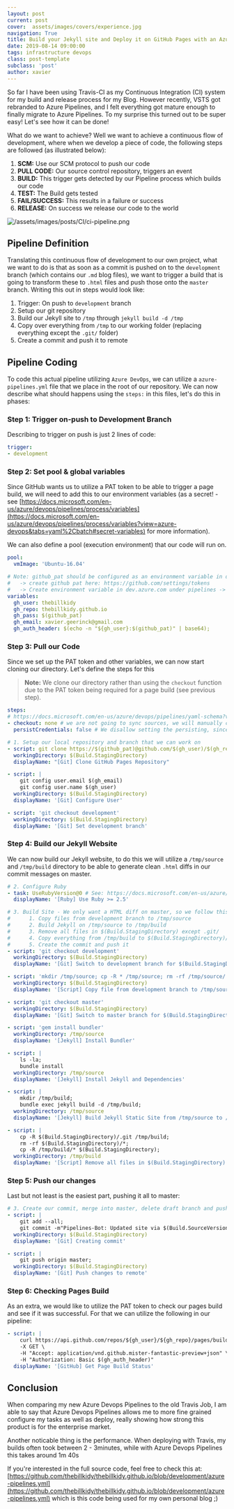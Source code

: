```yaml
---
layout: post
current: post
cover:  assets/images/covers/experience.jpg
navigation: True
title: Build your Jekyll site and Deploy it on GitHub Pages with an Azure DevOps pipeline
date: 2019-08-14 09:00:00
tags: infrastructure devops
class: post-template
subclass: 'post'
author: xavier
---
```


So far I have been using Travis-CI as my Continuous Integration (CI) system for my build and release process for my Blog. However recently, VSTS got rebranded to Azure Pipelines, and I felt everything got mature enough to finally migrate to Azure Pipelines. To my surprise this turned out to be super easy! Let's see how it can be done!

What do we want to achieve? Well we want to achieve a continuous flow of development, where when we develop a piece of code, the following steps are followed (as illustrated below):

1. **SCM:** Use our SCM protocol to push our code
2. **PULL CODE:** Our source control repository, triggers an event 
3. **BUILD:** This trigger gets detected by our Pipeline process which builds our code
4. **TEST:** The Build gets tested
5. **FAIL/SUCCESS:** This results in a failure or success
6. **RELEASE:** On success we release our code to the world

![/assets/images/posts/CI/ci-pipeline.png](/assets/images/posts/CI/ci-pipeline.png)

## Pipeline Definition

Translating this continuous flow of development to our own project, what we want to do is that as soon as a commit is pushed on to the `development` branch (which contains our `.md` blog files), we want to trigger a build that is going to transform these to `.html` files and push those onto the `master` branch. Writing this out in steps would look like:

1. Trigger: On push to `development` branch
2. Setup our git repository
3. Build our Jekyll site to `/tmp` through `jekyll build -d /tmp`
4. Copy over everything from `/tmp` to our working folder (replacing everything except the `.git/` folder)
5. Create a commit and push it to remote

## Pipeline Coding

To code this actual pipeline utilizing `Azure DevOps`, we can utilize a `azure-pipelines.yml` file that we place in the root of our repository. We can now describe what should happens using the `steps:` in this files, let's do this in phases:

### Step 1: Trigger on-push to Development Branch

Describing to trigger on push is just 2 lines of code:

```yaml
trigger:
- development
```

### Step 2: Set pool & global variables 

Since GitHub wants us to utilize a PAT token to be able to trigger a page build, we will need to add this to our environment variables (as a secret! - see [https://docs.microsoft.com/en-us/azure/devops/pipelines/process/variables](https://docs.microsoft.com/en-us/azure/devops/pipelines/process/variables?view=azure-devops&tabs=yaml%2Cbatch#secret-variables) for more information).

We can also define a pool (execution environment) that our code will run on.

```yaml
pool:
  vmImage: 'Ubuntu-16.04'

# Note: github_pat should be configured as an environment variable in devops
#   -> create github pat here: https://github.com/settings/tokens
#   -> Create environment variable in dev.azure.com under pipelines -> edit (right top) -> variables (right top triple dots) -> called github_pat -> click the lock
variables:
  gh_user: thebillkidy
  gh_repo: thebillkidy.github.io
  gh_pass: $(github_pat)
  gh_email: xavier.geerinck@gmail.com
  gh_auth_header: $(echo -n "${gh_user}:$(github_pat)" | base64);
```

### Step 3: Pull our Code

Since we set up the PAT token and other variables, we can now start cloning our directory. Let's define the steps for this

> **Note:** We clone our directory rather than using the `checkout` function due to the PAT token being required for a page build (see previous step).

```yaml
steps:
# https://docs.microsoft.com/en-us/azure/devops/pipelines/yaml-schema?view=azdevops&tabs=schema#checkout
- checkout: none # we are not going to sync sources, we will manually clone
  persistCredentials: false # We disallow setting the persisting, since we want to have a verified push which requires a PAT token

# 1. Setup our local repository and branch that we can work on
- script: git clone https://$(github_pat)@github.com/$(gh_user)/$(gh_repo).git .
  workingDirectory: $(Build.StagingDirectory)
  displayName: "[Git] Clone GitHub Pages Repository"

- script: |
    git config user.email $(gh_email)
    git config user.name $(gh_user)
  workingDirectory: $(Build.StagingDirectory)
  displayName: '[Git] Configure User'

- script: 'git checkout development'
  workingDirectory: $(Build.StagingDirectory)
  displayName: '[Git] Set development branch'
```

### Step 4: Build our Jekyll Website

We can now build our Jekyll website, to do this we will utilize a `/tmp/source` and `/tmp/build` directory to be able to generate clean `.html` diffs in our commit messages on master. 

```yaml
# 2. Configure Ruby
- task: UseRubyVersion@0 # See: https://docs.microsoft.com/en-us/azure/devops/pipelines/tasks/tool/use-ruby-version?view=azdevops
  displayName: '[Ruby] Use Ruby >= 2.5'

# 3. Build Site - We only want a HTML diff on master, so we follow this process
#      1. Copy files from development branch to /tmp/source
#      2. Build Jekyll on /tmp/source to /tmp/build
#      3. Remove all files in $(Build.StagingDirectory) except .git/
#      4. Copy everything from /tmp/build to $(Build.StagingDirectory)/
#      5. Create the commit and push it
- script: 'git checkout development'
  workingDirectory: $(Build.StagingDirectory)
  displayName: '[Git] Switch to development branch for $(Build.StagingDirectory)'

- script: 'mkdir /tmp/source; cp -R * /tmp/source; rm -rf /tmp/source/.git'
  workingDirectory: $(Build.StagingDirectory)
  displayName: '[Script] Copy file from development branch to /tmp/source'

- script: 'git checkout master'
  workingDirectory: $(Build.StagingDirectory)
  displayName: '[Git] Switch to master branch for $(Build.StagingDirectory)'

- script: 'gem install bundler'
  workingDirectory: /tmp/source
  displayName: '[Jekyll] Install Bundler'

- script: |
    ls -la;
    bundle install
  workingDirectory: /tmp/source
  displayName: '[Jekyll] Install Jekyll and Dependencies'

- script: |
    mkdir /tmp/build;
    bundle exec jekyll build -d /tmp/build;
  workingDirectory: /tmp/source
  displayName: '[Jekyll] Build Jekyll Static Site from /tmp/source to /tmp/build'

- script: |
    cp -R $(Build.StagingDirectory)/.git /tmp/build;
    rm -rf $(Build.StagingDirectory)/*;
    cp -R /tmp/build/* $(Build.StagingDirectory);
  workingDirectory: /tmp/build
  displayName: '[Script] Remove all files in $(Build.StagingDirectory) except .git/ and add files from /tmp/build'
```

### Step 5: Push our changes

Last but not least is the easiest part, pushing it all to master:

```yaml
# 3. Create our commit, merge into master, delete draft branch and push it
- script: |
    git add --all;
    git commit -m"Pipelines-Bot: Updated site via $(Build.SourceVersion)";
  workingDirectory: $(Build.StagingDirectory)
  displayName: '[Git] Creating commit'

- script: |
    git push origin master;
  workingDirectory: $(Build.StagingDirectory)
  displayName: '[Git] Push changes to remote'
```

### Step 6: Checking Pages Build 

As an extra, we would like to utilize the PAT token to check our pages build and see if it was successful. For that we can utilize the following in our pipeline:

```yaml
- script: |
    curl https://api.github.com/repos/${gh_user}/${gh_repo}/pages/builds/latest -i -v \
    -X GET \
    -H "Accept: application/vnd.github.mister-fantastic-preview+json" \
    -H "Authorization: Basic $(gh_auth_header)"
  displayName: '[GitHub] Get Page Build Status'
```

## Conclusion

When comparing my new Azure Devops Pipelines to the old Travis Job, I am able to say that Azure Devops Pipelines allows me to more fine grained configure my tasks as well as deploy, really showing how strong this product is for the enterprise market.

Another noticable thing is the performance. When deploying with Travis, my builds often took between 2 - 3minutes, while with Azure Devops Pipelines this takes around 1m 40s

If you're interested in the full source code, feel free to check this at: [https://github.com/thebillkidy/thebillkidy.github.io/blob/development/azure-pipelines.yml](https://github.com/thebillkidy/thebillkidy.github.io/blob/development/azure-pipelines.yml) which is this code being used for my own personal blog ;)